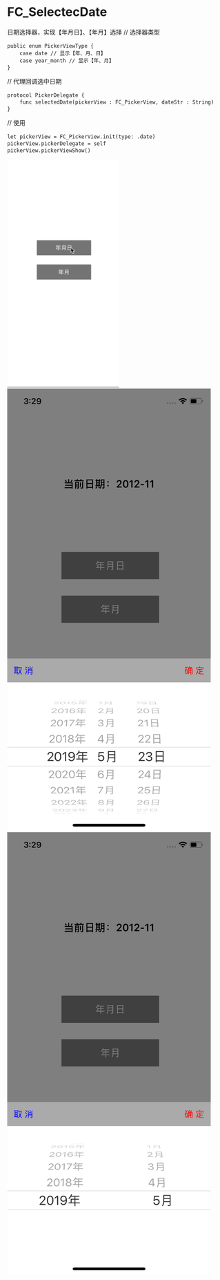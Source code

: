 # FC_SelectecDate
日期选择器，实现【年月日】、【年月】选择
// 选择器类型
```
public enum PickerViewType {
    case date // 显示【年、月、日】
    case year_month // 显示【年、月】
}
```
// 代理回调选中日期
```
protocol PickerDelegate {
    func selectedDate(pickerView : FC_PickerView, dateStr : String)
}
```
// 使用
```
let pickerView = FC_PickerView.init(type: .date)
pickerView.pickerDelegate = self
pickerView.pickerViewShow()
```
![gif](https://github.com/wateringFc/FC_SelectecDate/blob/master/image/05-23.gif)
![11](https://github.com/wateringFc/FC_SelectecDate/blob/master/image/11.png)
![22](https://github.com/wateringFc/FC_SelectecDate/blob/master/image/22.png)

